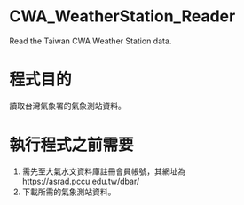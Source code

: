 # CWA_WeatherStation_Reader
Read the Taiwan CWA Weather Station data.

# 程式目的
讀取台灣氣象署的氣象測站資料。

# 執行程式之前需要
1. 需先至大氣水文資料庫註冊會員帳號，其網址為https://asrad.pccu.edu.tw/dbar/
2. 下載所需的氣象測站資料。
